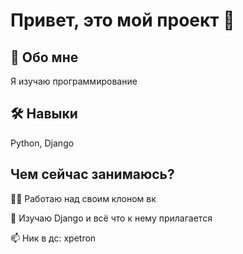 
# Привет, это мой проект 👋  
                
## 🚀 Обо мне
Я изучаю программирование
    
## 🛠 Навыки  
Python, Django  
    
## Чем сейчас занимаюсь?
👩‍💻 Работаю над своим клоном вк 
    
🧠 Изучаю Django и всё что к нему прилагается  
            
📫 Ник в дс: xpetron 
    
    